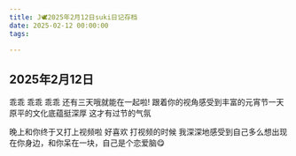 ```yaml
---
title: J🕊️2025年2月12日suki日记存档
date: 2025-02-12 00:00:00
tags:

---
```


## 2025年2月12日

乖乖 乖乖 乖乖
还有三天哦就能在一起啦!
跟着你的视角感受到丰富的元宵节一天
原平的文化底蕴挺深厚
这才有过节的气氛

晚上和你终于又打上视频啦
好喜欢
打视频的时候 我深深地感受到自己多么想出现在你身边，和你呆在一块，自己是个恋爱脑😋
